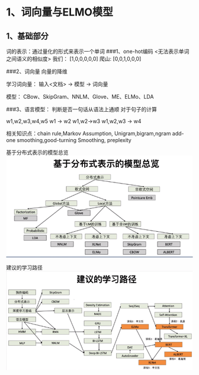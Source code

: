 # 1、词向量与ELMO模型

## 1、基础部分
词的表示：通过量化的形式来表示一个单词
###1、one-hot编码 <无法表示单词之间语义的相似度>
我们： [1,0,0,0,0,0]
爬山:  [0,0,1,0,0,0]

###2、词向量
向量的降维<T-SNE>

学习词向量：
输入<文档>  -> 模型 -> 词向量

模型： CBow、SkipGram、NNLM、Glove、ME、ELMo、LDA

###3、语言模型：
判断是否一句话从语法上通顺
对于句子的计算

w1,w2,w3,w4,w5
w1 -> w2
w1,w2->w3
w1,w2,w3 -> w4

相关知识点：chain rule,Markov Assumption, 
Unigram,bigram,ngram
add-one smoothing,good-turning Smoothing, 
preplexity

基于分布式表示的模型总览
![Image text](./image/wordmodel.bmp)

建议的学习路径
![Image text](./image/wordpath.bmp)
























